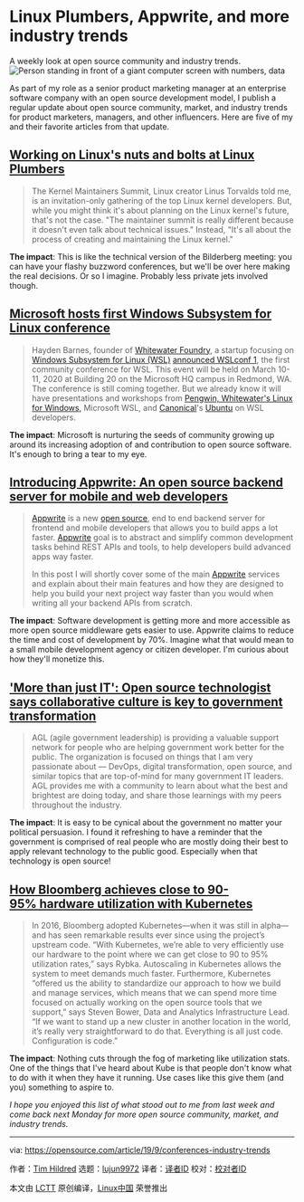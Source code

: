 [#]: collector: (lujun9972)
[#]: translator: ( )
[#]: reviewer: ( )
[#]: publisher: ( )
[#]: url: ( )
[#]: subject: (Linux Plumbers, Appwrite, and more industry trends)
[#]: via: (https://opensource.com/article/19/9/conferences-industry-trends)
[#]: author: (Tim Hildred https://opensource.com/users/thildred)

Linux Plumbers, Appwrite, and more industry trends
======
A weekly look at open source community and industry trends.
![Person standing in front of a giant computer screen with numbers, data][1]

As part of my role as a senior product marketing manager at an enterprise software company with an open source development model, I publish a regular update about open source community, market, and industry trends for product marketers, managers, and other influencers. Here are five of my and their favorite articles from that update.

## [Working on Linux's nuts and bolts at Linux Plumbers][2]

> The Kernel Maintainers Summit, Linux creator Linus Torvalds told me, is an invitation-only gathering of the top Linux kernel developers. But, while you might think it's about planning on the Linux kernel's future, that's not the case. "The maintainer summit is really different because it doesn't even talk about technical issues." Instead, "It's all about the process of creating and maintaining the Linux kernel."

**The impact**: This is like the technical version of the Bilderberg meeting: you can have your flashy buzzword conferences, but we'll be over here making the real decisions. Or so I imagine. Probably less private jets involved though.

## [Microsoft hosts first Windows Subsystem for Linux conference][3]

> Hayden Barnes, founder of [Whitewater Foundry][4], a startup focusing on [Windows Subsystem for Linux (WSL)][5] [announced WSLconf 1][6], the first community conference for WSL. This event will be held on March 10-11, 2020 at Building 20 on the Microsoft HQ campus in Redmond, WA. The conference is still coming together. But we already know it will have presentations and workshops from [Pengwin, Whitewater's Linux for Windows,][7] Microsoft WSL, and [Canonical][8]'s [Ubuntu][9] on WSL developers.

**The impact**: Microsoft is nurturing the seeds of community growing up around its increasing adoption of and contribution to open source software. It's enough to bring a tear to my eye.

## [Introducing Appwrite: An open source backend server for mobile and web developers][10]

> [Appwrite][11] is a new [open source][12], end to end backend server for frontend and mobile developers that allows you to build apps a lot faster. [Appwrite][13] goal is to abstract and simplify common development tasks behind REST APIs and tools, to help developers build advanced apps way faster.
>
> In this post I will shortly cover some of the main [Appwrite][14] services and explain about their main features and how they are designed to help you build your next project way faster than you would when writing all your backend APIs from scratch.

**The impact**: Software development is getting more and more accessible as more open source middleware gets easier to use. Appwrite claims to reduce the time and cost of development by 70%. Imagine what that would mean to a small mobile development agency or citizen developer. I'm curious about how they'll monetize this.

## ['More than just IT': Open source technologist says collaborative culture is key to government transformation][15]

> AGL (agile government leadership) is providing a valuable support network for people who are helping government work better for the public. The organization is focused on things that I am very passionate about — DevOps, digital transformation, open source, and similar topics that are top-of-mind for many government IT leaders. AGL provides me with a community to learn about what the best and brightest are doing today, and share those learnings with my peers throughout the industry.

**The impact**: It is easy to be cynical about the government no matter your political persuasion. I found it refreshing to have a reminder that the government is comprised of real people who are mostly doing their best to apply relevant technology to the public good. Especially when that technology is open source!

## [How Bloomberg achieves close to 90-95% hardware utilization with Kubernetes][16]

> In 2016, Bloomberg adopted Kubernetes—when it was still in alpha—and has seen remarkable results ever since using the project’s upstream code. “With Kubernetes, we’re able to very efficiently use our hardware to the point where we can get close to 90 to 95% utilization rates,” says Rybka. Autoscaling in Kubernetes allows the system to meet demands much faster. Furthermore, Kubernetes “offered us the ability to standardize our approach to how we build and manage services, which means that we can spend more time focused on actually working on the open source tools that we support,” says Steven Bower, Data and Analytics Infrastructure Lead. “If we want to stand up a new cluster in another location in the world, it’s really very straightforward to do that. Everything is all just code. Configuration is code.”

**The impact**: Nothing cuts through the fog of marketing like utilization stats. One of the things that I've heard about Kube is that people don't know what to do with it when they have it running. Use cases like this give them (and you) something to aspire to.

_I hope you enjoyed this list of what stood out to me from last week and come back next Monday for more open source community, market, and industry trends._

--------------------------------------------------------------------------------

via: https://opensource.com/article/19/9/conferences-industry-trends

作者：[Tim Hildred][a]
选题：[lujun9972][b]
译者：[译者ID](https://github.com/译者ID)
校对：[校对者ID](https://github.com/校对者ID)

本文由 [LCTT](https://github.com/LCTT/TranslateProject) 原创编译，[Linux中国](https://linux.cn/) 荣誉推出

[a]: https://opensource.com/users/thildred
[b]: https://github.com/lujun9972
[1]: https://opensource.com/sites/default/files/styles/image-full-size/public/lead-images/data_metrics_analytics_desktop_laptop.png?itok=9QXd7AUr (Person standing in front of a giant computer screen with numbers, data)
[2]: https://www.zdnet.com/article/working-on-linuxs-nuts-and-bolts-at-linux-plumbers/
[3]: https://www.zdnet.com/article/microsoft-hosts-first-windows-subsystem-for-linux-conference/
[4]: https://github.com/WhitewaterFoundry
[5]: https://docs.microsoft.com/en-us/windows/wsl/install-win10
[6]: https://www.linkedin.com/feed/update/urn:li:activity:6574754435518599168/
[7]: https://www.zdnet.com/article/pengwin-a-linux-specifically-for-windows-subsystem-for-linux/
[8]: https://canonical.com/
[9]: https://ubuntu.com/
[10]: https://medium.com/@eldadfux/introducing-appwrite-an-open-source-backend-server-for-mobile-web-developers-4be70731575d
[11]: https://appwrite.io
[12]: https://github.com/appwrite/appwrite
[13]: https://medium.com/@eldadfux/introducing-appwrite-an-open-source-backend-server-for-mobile-web-developers-4be70731575d?source=friends_link&sk=b6a2be384aafd1fa5b1b6ff12906082c
[14]: https://appwrite.io/
[15]: https://medium.com/agile-government-leadership/more-than-just-it-open-source-technologist-says-collaborative-culture-is-key-to-government-c46d1489f822
[16]: https://www.cncf.io/blog/2019/09/12/how-bloomberg-achieves-close-to-90-95-hardware-utilization-with-kubernetes/
